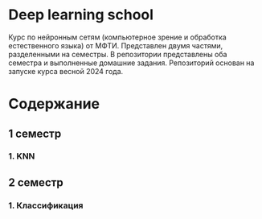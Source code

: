 # Deep learning school
Курс по нейронным сетям (компьютерное зрение и обработка естественного языка) от МФТИ. Представлен двумя частями, разделенными на семестры. В репозитории представлены оба семестра и выполненные домашние задания.
Репозиторий основан на запуске курса весной 2024 года.

# Содержание
## 1 семестр
### 1. KNN

## 2 семестр
### 1. Классификация
